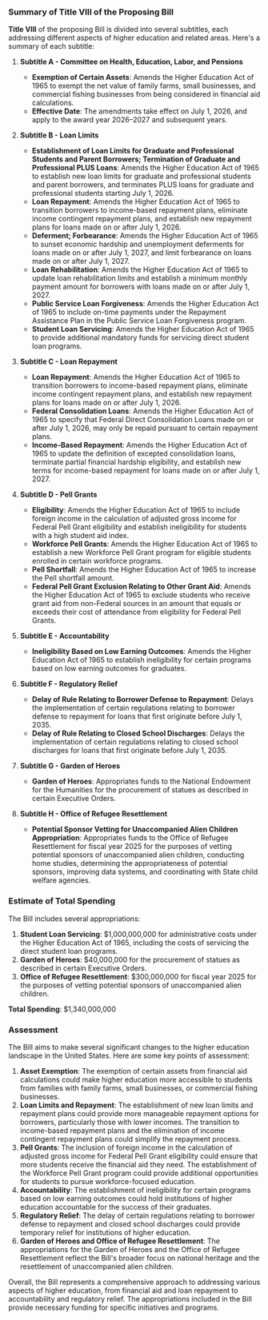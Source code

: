 ### Summary of Title VIII of the Proposing Bill

**Title VIII** of the proposing Bill is divided into several subtitles, each addressing different aspects of higher education and related areas. Here's a summary of each subtitle:

1. **Subtitle A - Committee on Health, Education, Labor, and Pensions**
   - **Exemption of Certain Assets**: Amends the Higher Education Act of 1965 to exempt the net value of family farms, small businesses, and commercial fishing businesses from being considered in financial aid calculations.
   - **Effective Date**: The amendments take effect on July 1, 2026, and apply to the award year 2026–2027 and subsequent years.

2. **Subtitle B - Loan Limits**
   - **Establishment of Loan Limits for Graduate and Professional Students and Parent Borrowers; Termination of Graduate and Professional PLUS Loans**: Amends the Higher Education Act of 1965 to establish new loan limits for graduate and professional students and parent borrowers, and terminates PLUS loans for graduate and professional students starting July 1, 2026.
   - **Loan Repayment**: Amends the Higher Education Act of 1965 to transition borrowers to income-based repayment plans, eliminate income contingent repayment plans, and establish new repayment plans for loans made on or after July 1, 2026.
   - **Deferment; Forbearance**: Amends the Higher Education Act of 1965 to sunset economic hardship and unemployment deferments for loans made on or after July 1, 2027, and limit forbearance on loans made on or after July 1, 2027.
   - **Loan Rehabilitation**: Amends the Higher Education Act of 1965 to update loan rehabilitation limits and establish a minimum monthly payment amount for borrowers with loans made on or after July 1, 2027.
   - **Public Service Loan Forgiveness**: Amends the Higher Education Act of 1965 to include on-time payments under the Repayment Assistance Plan in the Public Service Loan Forgiveness program.
   - **Student Loan Servicing**: Amends the Higher Education Act of 1965 to provide additional mandatory funds for servicing direct student loan programs.

3. **Subtitle C - Loan Repayment**
   - **Loan Repayment**: Amends the Higher Education Act of 1965 to transition borrowers to income-based repayment plans, eliminate income contingent repayment plans, and establish new repayment plans for loans made on or after July 1, 2026.
   - **Federal Consolidation Loans**: Amends the Higher Education Act of 1965 to specify that Federal Direct Consolidation Loans made on or after July 1, 2026, may only be repaid pursuant to certain repayment plans.
   - **Income-Based Repayment**: Amends the Higher Education Act of 1965 to update the definition of excepted consolidation loans, terminate partial financial hardship eligibility, and establish new terms for income-based repayment for loans made on or after July 1, 2027.

4. **Subtitle D - Pell Grants**
   - **Eligibility**: Amends the Higher Education Act of 1965 to include foreign income in the calculation of adjusted gross income for Federal Pell Grant eligibility and establish ineligibility for students with a high student aid index.
   - **Workforce Pell Grants**: Amends the Higher Education Act of 1965 to establish a new Workforce Pell Grant program for eligible students enrolled in certain workforce programs.
   - **Pell Shortfall**: Amends the Higher Education Act of 1965 to increase the Pell shortfall amount.
   - **Federal Pell Grant Exclusion Relating to Other Grant Aid**: Amends the Higher Education Act of 1965 to exclude students who receive grant aid from non-Federal sources in an amount that equals or exceeds their cost of attendance from eligibility for Federal Pell Grants.

5. **Subtitle E - Accountability**
   - **Ineligibility Based on Low Earning Outcomes**: Amends the Higher Education Act of 1965 to establish ineligibility for certain programs based on low earning outcomes for graduates.

6. **Subtitle F - Regulatory Relief**
   - **Delay of Rule Relating to Borrower Defense to Repayment**: Delays the implementation of certain regulations relating to borrower defense to repayment for loans that first originate before July 1, 2035.
   - **Delay of Rule Relating to Closed School Discharges**: Delays the implementation of certain regulations relating to closed school discharges for loans that first originate before July 1, 2035.

7. **Subtitle G - Garden of Heroes**
   - **Garden of Heroes**: Appropriates funds to the National Endowment for the Humanities for the procurement of statues as described in certain Executive Orders.

8. **Subtitle H - Office of Refugee Resettlement**
   - **Potential Sponsor Vetting for Unaccompanied Alien Children Appropriation**: Appropriates funds to the Office of Refugee Resettlement for fiscal year 2025 for the purposes of vetting potential sponsors of unaccompanied alien children, conducting home studies, determining the appropriateness of potential sponsors, improving data systems, and coordinating with State child welfare agencies.

### Estimate of Total Spending

The Bill includes several appropriations:

1. **Student Loan Servicing**: $1,000,000,000 for administrative costs under the Higher Education Act of 1965, including the costs of servicing the direct student loan programs.
2. **Garden of Heroes**: $40,000,000 for the procurement of statues as described in certain Executive Orders.
3. **Office of Refugee Resettlement**: $300,000,000 for fiscal year 2025 for the purposes of vetting potential sponsors of unaccompanied alien children.

**Total Spending**: $1,340,000,000

### Assessment

The Bill aims to make several significant changes to the higher education landscape in the United States. Here are some key points of assessment:

1. **Asset Exemption**: The exemption of certain assets from financial aid calculations could make higher education more accessible to students from families with family farms, small businesses, or commercial fishing businesses.
2. **Loan Limits and Repayment**: The establishment of new loan limits and repayment plans could provide more manageable repayment options for borrowers, particularly those with lower incomes. The transition to income-based repayment plans and the elimination of income contingent repayment plans could simplify the repayment process.
3. **Pell Grants**: The inclusion of foreign income in the calculation of adjusted gross income for Federal Pell Grant eligibility could ensure that more students receive the financial aid they need. The establishment of the Workforce Pell Grant program could provide additional opportunities for students to pursue workforce-focused education.
4. **Accountability**: The establishment of ineligibility for certain programs based on low earning outcomes could hold institutions of higher education accountable for the success of their graduates.
5. **Regulatory Relief**: The delay of certain regulations relating to borrower defense to repayment and closed school discharges could provide temporary relief for institutions of higher education.
6. **Garden of Heroes and Office of Refugee Resettlement**: The appropriations for the Garden of Heroes and the Office of Refugee Resettlement reflect the Bill's broader focus on national heritage and the resettlement of unaccompanied alien children.

Overall, the Bill represents a comprehensive approach to addressing various aspects of higher education, from financial aid and loan repayment to accountability and regulatory relief. The appropriations included in the Bill provide necessary funding for specific initiatives and programs.
